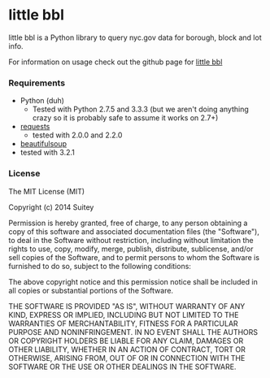 # little bbl
little bbl is a Python library to query nyc.gov data for borough, block and lot info.

For information on usage check out the github page for [little bbl](//suitey.github.io/little-bbl)

### Requirements
 * Python (duh)
   * Tested with Python 2.7.5 and 3.3.3 (but we aren't doing anything crazy so it is probably safe to assume it works on 2.7+)
 * [requests](http://python-requests.org)
   * tested with 2.0.0 and 2.2.0
 * [beautifulsoup](http://www.crummy.com/software/BeautifulSoup/)
  * tested with 3.2.1

### License

The MIT License (MIT)

Copyright (c) 2014 Suitey

Permission is hereby granted, free of charge, to any person obtaining a copy of
this software and associated documentation files (the "Software"), to deal in
the Software without restriction, including without limitation the rights to
use, copy, modify, merge, publish, distribute, sublicense, and/or sell copies of
the Software, and to permit persons to whom the Software is furnished to do so,
subject to the following conditions:

The above copyright notice and this permission notice shall be included in all
copies or substantial portions of the Software.

THE SOFTWARE IS PROVIDED "AS IS", WITHOUT WARRANTY OF ANY KIND, EXPRESS OR
IMPLIED, INCLUDING BUT NOT LIMITED TO THE WARRANTIES OF MERCHANTABILITY, FITNESS
FOR A PARTICULAR PURPOSE AND NONINFRINGEMENT. IN NO EVENT SHALL THE AUTHORS OR
COPYRIGHT HOLDERS BE LIABLE FOR ANY CLAIM, DAMAGES OR OTHER LIABILITY, WHETHER
IN AN ACTION OF CONTRACT, TORT OR OTHERWISE, ARISING FROM, OUT OF OR IN
CONNECTION WITH THE SOFTWARE OR THE USE OR OTHER DEALINGS IN THE SOFTWARE.
